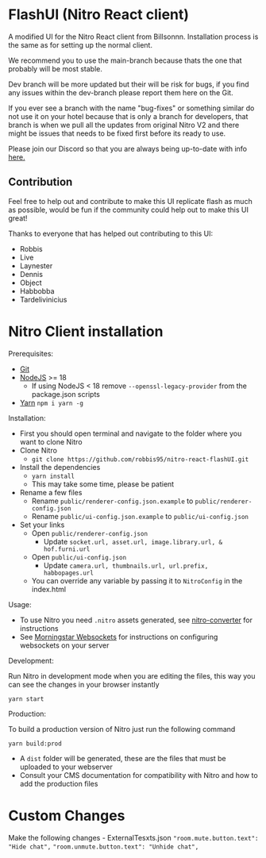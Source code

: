 # FlashUI (Nitro React client)

A modified UI for the Nitro React client from Billsonnn.
Installation process is the same as for setting up the normal client.

We recommend you to use the main-branch because thats the one that probably will be most stable.

Dev branch will be more updated but their will be risk for bugs, if you find any issues within the dev-branch please report them here on the Git.

If you ever see a branch with the name "bug-fixes" or something similar do not use it on your hotel because that is only a branch for developers, that branch is when we pull all the updates from original Nitro V2 and there might be issues that needs to be fixed first before its ready to use.

Please join our Discord so that you are always being up-to-date with info [here.](https://discord.gg/KGYG5V2vf3)

## Contribution

Feel free to help out and contribute to make this UI replicate flash as much as possible, would be fun if the community could help out to make this UI great!

Thanks to everyone that has helped out contributing to this UI:
- Robbis
- Live
- Laynester
- Dennis
- Object
- Habbobba
- Tardelivinicius

# Nitro Client installation

Prerequisites:

-   [Git](https://git-scm.com/)
-   [NodeJS](https://nodejs.org/) >= 18
    - If using NodeJS < 18 remove `--openssl-legacy-provider` from the package.json scripts
-   [Yarn](https://yarnpkg.com/) `npm i yarn -g`

Installation:

-   First you should open terminal and navigate to the folder where you want to clone Nitro
-   Clone Nitro
    -   `git clone https://github.com/robbis95/nitro-react-flashUI.git`
-   Install the dependencies
    -   `yarn install`
    -   This may take some time, please be patient
-   Rename a few files
    -   Rename `public/renderer-config.json.example` to `public/renderer-config.json`
    -   Rename `public/ui-config.json.example` to `public/ui-config.json`
-   Set your links
    -   Open `public/renderer-config.json`
        -   Update `socket.url, asset.url, image.library.url, & hof.furni.url`
    -   Open `public/ui-config.json`
        -   Update `camera.url, thumbnails.url, url.prefix, habbopages.url`
    -   You can override any variable by passing it to `NitroConfig` in the index.html

Usage:

-   To use Nitro you need `.nitro` assets generated, see [nitro-converter](https://git.krews.org/nitro/nitro-converter) for instructions
-   See [Morningstar Websockets](https://git.krews.org/nitro/ms-websockets) for instructions on configuring websockets on your server

Development:

Run Nitro in development mode when you are editing the files, this way you can see the changes in your browser instantly

```
yarn start
```

Production:

To build a production version of Nitro just run the following command

```
yarn build:prod
```

-   A `dist` folder will be generated, these are the files that must be uploaded to your webserver
-   Consult your CMS documentation for compatibility with Nitro and how to add the production files


# Custom Changes
Make the following changes
	- ExternalTesxts.json
	`"room.mute.button.text": "Hide chat",`
	`"room.unmute.button.text": "Unhide chat",`